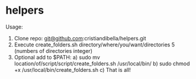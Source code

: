 # helpers

Usage:

  1) Clone repo: git@github.com:cristiandibella/helpers.git
  2) Execute create_folders.sh directory/where/you/want/directories 5 (numbers of directories integer)
  3) Optional add to $PATH:
     a) sudo mv location/of/script/script/create_folders.sh /usr/local/bin/
     b) sudo chmod +x /usr/local/bin/create_folders.sh
     c) That is all!
